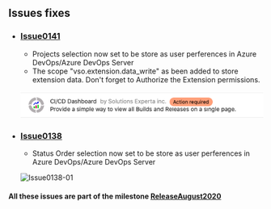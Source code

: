 ## Issues fixes

- ### [Issue0141](https://github.com/expertasolutions/VstsDashboard/issues/141)
  - Projects selection now set to be store as user perferences in Azure DevOps/Azure DevOps Server
  - The scope "vso.extension.data_write" as been added to store extension data. Don't forget to Authorize the Extension permissions.

  ![Issue0141-01](_ReleaseNotes/ReleaseAugust2020/Issue0141/Issue0141-01.png)

- ### [Issue0138](https://github.com/expertasolutions/VstsDashboard/issues/138)
  - Status Order selection now set to be store as user perferences in Azure DevOps/Azure DevOps Server

  ![Issue0138-01](_ReleaseNotes/ReleaseAugust2020/Issue0138/Issue0138-01.png)

#### All these issues are part of the milestone [ReleaseAugust2020](https://github.com/expertasolutions/VstsDashboard/milestone/5)